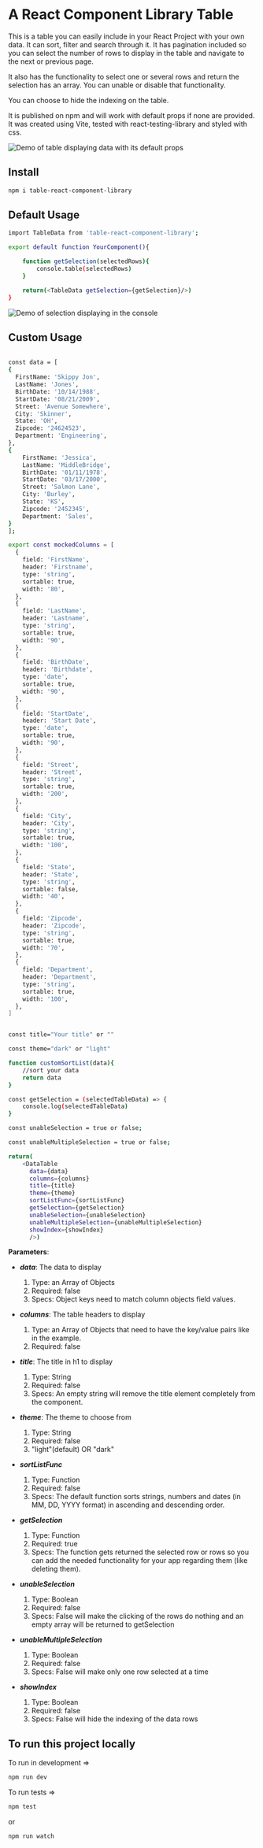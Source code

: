 # A React Component Library Table

This is a table you can easily include in your React Project with your own data. It can sort, filter and search through it. It has pagination included so you can select the number of rows to display in the table and navigate to the next or previous page.

It also has the functionality to select one or several rows and return the selection has an array. You can unable or disable that functionality.

You can choose to hide the indexing on the table.

It is published on npm and will work with default props if none are provided.
It was created using Vite, tested with react-testing-library and styled with css.

![Demo of table displaying data with its default props](./src/lib/assets/table.png)

## Install

```bash
npm i table-react-component-library
```

## Default Usage

```bash
import TableData from 'table-react-component-library';

export default function YourComponent(){

    function getSelection(selectedRows){
        console.table(selectedRows)
    }

    return(<TableData getSelection={getSelection}/>)
}
```

![Demo of selection displaying in the console](./src/lib/assets/console.table.png)

## Custom Usage

```bash

const data = [
{
  FirstName: 'Skippy Jon',
  LastName: 'Jones',
  BirthDate: '10/14/1988',
  StartDate: '08/21/2009',
  Street: 'Avenue Somewhere',
  City: 'Skinner',
  State: 'OH',
  Zipcode: '24624523',
  Department: 'Engineering',
},
{
    FirstName: 'Jessica',
    LastName: 'MiddleBridge',
    BirthDate: '01/11/1978',
    StartDate: '03/17/2000',
    Street: 'Salmon Lane',
    City: 'Burley',
    State: 'KS',
    Zipcode: '2452345',
    Department: 'Sales',
}
];

export const mockedColumns = [
  {
    field: 'FirstName',
    header: 'Firstname',
    type: 'string',
    sortable: true,
    width: '80',
  },
  {
    field: 'LastName',
    header: 'Lastname',
    type: 'string',
    sortable: true,
    width: '90',
  },
  {
    field: 'BirthDate',
    header: 'Birthdate',
    type: 'date',
    sortable: true,
    width: '90',
  },
  {
    field: 'StartDate',
    header: 'Start Date',
    type: 'date',
    sortable: true,
    width: '90',
  },
  {
    field: 'Street',
    header: 'Street',
    type: 'string',
    sortable: true,
    width: '200',
  },
  {
    field: 'City',
    header: 'City',
    type: 'string',
    sortable: true,
    width: '100',
  },
  {
    field: 'State',
    header: 'State',
    type: 'string',
    sortable: false,
    width: '40',
  },
  {
    field: 'Zipcode',
    header: 'Zipcode',
    type: 'string',
    sortable: true,
    width: '70',
  },
  {
    field: 'Department',
    header: 'Department',
    type: 'string',
    sortable: true,
    width: '100',
  },
]


const title="Your title" or ""

const theme="dark" or "light"

function customSortList(data){
    //sort your data
    return data
}

const getSelection = (selectedTableData) => {
    console.log(selectedTableData)
}

const unableSelection = true or false;

const unableMultipleSelection = true or false;

return(
    <DataTable
      data={data}
      columns={columns}
      title={title}
      theme={theme}
      sortListFunc={sortListFunc}
      getSelection={getSelection}
      unableSelection={unableSelection}
      unableMultipleSelection={unableMultipleSelection}
      showIndex={showIndex}
      />)


```

**Parameters**:

- **_data_**: The data to display

  1. Type: an Array of Objects
  2. Required: false
  3. Specs: Object keys need to match column objects field values.

- **_columns_**: The table headers to display

  1. Type: an Array of Objects that need to have the key/value pairs like in the example.
  2. Required: false

- **_title_**: The title in h1 to display

  1. Type: String
  2. Required: false
  3. Specs: An empty string will remove the title element completely from the component.

- **_theme_**: The theme to choose from

  1. Type: String
  2. Required: false
  3. "light"(default) OR "dark"

- **_sortListFunc_**

  1. Type: Function
  2. Required: false
  3. Specs: The default function sorts strings, numbers and dates (in MM, DD, YYYY format) in ascending and descending order.

- **_getSelection_**

  1. Type: Function
  2. Required: true
  3. Specs: The function gets returned the selected row or rows so you can add the needed functionality for your app regarding them (like deleting them).

- **_unableSelection_**

  1. Type: Boolean
  2. Required: false
  3. Specs: False will make the clicking of the rows do nothing and an empty array will be returned to getSelection

- **_unableMultipleSelection_**

  1. Type: Boolean
  2. Required: false
  3. Specs: False will make only one row selected at a time

- **_showIndex_**
  1. Type: Boolean
  2. Required: false
  3. Specs: False will hide the indexing of the data rows

## To run this project locally

To run in development =>

```bash
npm run dev
```

To run tests =>

```bash
npm test
```

or

```bash
npm run watch
```
